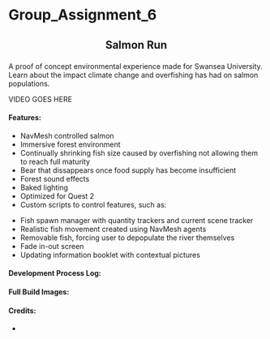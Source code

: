 # Group_Assignment_6

## <p align="center"> Salmon Run </p> 
A proof of concept environmental experience made for Swansea University.  
Learn about the impact climate change and overfishing has had on salmon populations.










VIDEO GOES HERE


#### Features:
* NavMesh controlled salmon  
* Immersive forest environment
* Continually shrinking fish size caused by overfishing not allowing them to reach full maturity  
* Bear that dissappears once food supply has become insufficient 
* Forest sound effects
* Baked lighting
* Optimized for Quest 2
* Custom scripts to control features, such as:   
 - Fish spawn manager with quantity trackers and current scene tracker 
 - Realistic fish movement created using NavMesh agents
 - Removable fish, forcing user to depopulate the river themselves
 - Fade in-out screen
 - Updating information booklet with contextual pictures

#### Development Process Log: 


#### Full Build Images:  






#### Credits:  
* 





